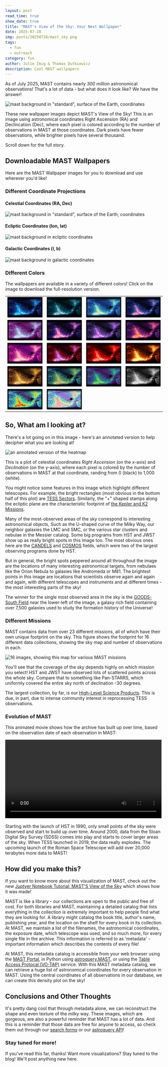 ```yaml
---
layout: post
read_time: true
show_date: true
title: "MAST's View of the Sky: Your Next Wallpaper"
date: 2025-07-28
img: posts/20250728/mast_sky.png
tags:
  - fun
  - outreach
category: fun
author: Julie Imig & Thomas Dutkiewicz
description: Cool MAST wallpapers
---
```


As of July 2025, MAST contains nearly *300 million* astronomical observations! That's a lot of data - but what does it look like? We have the answer!

![mast background in "standard", surface of the Earth, coordinates](assets/img/posts/20250728/mast_sky.png)

These new wallpaper images depict MAST's View of the Sky! This is an image using astronomical coordinates Right Ascension (RA) and Declincation (Dec), where each pixel is colored according to the number of observations in MAST at those coordinates. Dark pixels have fewer observations, while brighter pixels have several thousand.

Scroll down for the full story.

## Downloadable MAST Wallpapers

Here are the MAST Wallpaper images for you to download and use wherever you'd like!

### Different Coordinate Projections

####  Celestial Coordinates  (RA, Dec)

![mast background in "standard", surface of the Earth, coordinates](assets/img/posts/20250728/mast_sky.png)

####  Ecliptic Coordinates (lon, lat)

![mast background in ecliptic coordinates](assets/img/posts/20250728/mast_ecl.png)

####  Galactic Coordinates  (l, b)

![mast background in galactic coordinates](assets/img/posts/20250728/mast_gal.png)


### Different Colors

The wallpapers are available in a variety of different colors! Click on the image to download the full-resolution version.




<table>
  <tr>
    <td><a href="assets/img/posts/20250728/colors/mast_wallpaper_hires_blue.png"><img width="120" src="assets/img/posts/20250728/colors/thumbnails/mast_blue_thumb.png" /></a></td>
    <td><a href="assets/img/posts/20250728/colors/mast_wallpaper_hires_teals.png"><img width="120" src="assets/img/posts/20250728/colors/thumbnails/mast_teals_thumb.png" /></a></td>
    <td><a href="assets/img/posts/20250728/colors/mast_wallpaper_hires_ylgnbu.png"><img width="120" src="assets/img/posts/20250728/colors/thumbnails/mast_ylgnbu_thumb.png" /></a></td>
    <td><a href="assets/img/posts/20250728/colors/mast_wallpaper_hires_bluepink.png"><img width="120" src="assets/img/posts/20250728/colors/thumbnails/mast_bluepink_thumb.png" /></a></td>
  </tr>
  <tr>
    <td><a href="assets/img/posts/20250728/colors/mast_wallpaper_hires_bupu.png"><img width="120" src="assets/img/posts/20250728/colors/thumbnails/mast_bupu_thumb.png" /></a></td>
    <td><a href="assets/img/posts/20250728/colors/mast_wallpaper_hires_purplepink.png"><img width="120" src="assets/img/posts/20250728/colors/thumbnails/mast_purplepink_thumb.png" /></a></td>
    <td><a href="assets/img/posts/20250728/colors/mast_wallpaper_hires_purples.png"><img width="120" src="assets/img/posts/20250728/colors/thumbnails/mast_purples_thumb.png" /></a></td>
    <td><a href="assets/img/posts/20250728/colors/mast_wallpaper_hires_magma.png"><img width="120" src="assets/img/posts/20250728/colors/thumbnails/mast_magma_thumb.png" /></a></td>
  </tr>
  <tr>
    <td><a href="assets/img/posts/20250728/colors/mast_wallpaper_hires_pink.png"><img width="120" src="assets/img/posts/20250728/colors/thumbnails/mast_pink_thumb.png" /></a></td>
    <td><a href="assets/img/posts/20250728/colors/mast_wallpaper_hires_reds.png"><img width="120" src="assets/img/posts/20250728/colors/thumbnails/mast_reds_thumb.png" /></a></td>
    <td><a href="assets/img/posts/20250728/colors/mast_wallpaper_hires_reds2.png"><img width="120" src="assets/img/posts/20250728/colors/thumbnails/mast_reds2_thumb.png" /></a></td>
    <td><a href="assets/img/posts/20250728/colors/mast_wallpaper_hires_afmhot.png"><img width="120" src="assets/img/posts/20250728/colors/thumbnails/mast_afmhot_thumb.png" /></a></td>
  </tr>
<tr>
    <td><a href="assets/img/posts/20250728/colors/mast_wallpaper_hires_gold.png"><img width="120" src="assets/img/posts/20250728/colors/thumbnails/mast_gold_thumb.png" /></a></td>
    <td><a href="assets/img/posts/20250728/colors/mast_wallpaper_hires_earth.png"><img width="120" src="assets/img/posts/20250728/colors/thumbnails/mast_earth_thumb.png" /></a></td>
    <td><a href="assets/img/posts/20250728/colors/mast_wallpaper_hires_viridis.png"><img width="120" src="assets/img/posts/20250728/colors/thumbnails/mast_viridis_thumb.png" /></a></td>
    <td><a href="assets/img/posts/20250728/colors/mast_wallpaper_hires_bnw.png"><img width="120" src="assets/img/posts/20250728/colors/thumbnails/mast_bnw_thumb.png" /></a></td>
  </tr>
  <tr>
    <td><a href="assets/img/posts/20250728/colors/mast_wallpaper_hires_rainbow.png"><img width="120" src="assets/img/posts/20250728/colors/thumbnails/mast_rainbow_thumb.png" /></a></td>
    <td><a href="assets/img/posts/20250728/colors/mast_wallpaper_hires_pastels.png"><img width="120" src="assets/img/posts/20250728/colors/thumbnails/mast_pastels_thumb.png" /></a></td>
    <td></td>
    <td></td>
  </tr>
</table>




## So, What am I looking at?

There's a lot going on in this image - here's an annotated version to help decipher what you are looking at!

![an annotated version of the heatmap](assets/img/posts/20250728/annotated.png)

This is a plot of celestial coordinates *Right Ascension* (on the x-axis) and *Declination* (on the y-axis), where each pixel is colored by the number of observations in MAST at that coordinate, randing from 0 (black) to 1,000 (white).

You might notice some features in this image which highlight different telescopes. For example, the bright rectangles (most obvious in the bottom half of this plot) are [TESS Sectors](https://tess.mit.edu/observations/). Similarly, the "+" shaped stamps along the ecliptic plane are the characteristic footprint of [the Kepler and K2 Missions](https://archive.stsci.edu/missions-and-data/k2).

Many of the most-observed areas of the sky correspond to interesting astronomical objects, Such as the U-shaped curve of the Milky Way, our neighbor galaxies the LMC and SMC, or the various star clusters and nebulae in the Messier catalog. Some big programs from HST and JWST show up as really bright spots in this image too. The most obvious ones here are the [CANDELS](https://archive.stsci.edu/hlsp/candels) and [COSMOS](https://archive.stsci.edu/prepds/cosmos/) fields, which were two of the largest observing programs done by HST.

But in general, the bright spots peppered around all throughout the image are the locations of many interesting astronomical targets, from nebulaes like the Orion Nebula to galaxies like Andromeda or M81. The brightest points in this image are locations that scientists observe again and again and again, with different telescopes and instruments and at different times - the most interesting parts of the sky!

The winner for the single most observed area in the sky is the [GOODS-South Field](https://webbtelescope.org/contents/media/images/2021/004/01EX2AXKF1EKA0J7K1965PCNBC) near the lower-left of the image, a galaxy rich field containing over 7,500 galaxies used to study the formation history of the Universe!

### Different Missions

MAST contains data from over 23 different missions, all of which have their own unique footprint on the sky. This figure shows the footprint for 16 different data collections, showing the sky map and number of observations in each. 

![16 images, showing this map for various MAST missions](assets/img/posts/20250728/mast_missions.png)

You'll see that the coverage of the sky depends highly on which mission you select! HST and JWST have observed lots of scattered points across the whole sky. Compare that to something like Pan-STARRS, which uniformly covered the entire sky north of declination -30 degrees.

The largest collection, by far, is our [High-Level Science Products](https://mast.stsci.edu/hlsp/#/). This is due, in part, due to intense community interest in reprocessing TESS observations.


### Evolution of MAST

This animated movie shows how the archive has built up over time, based on the observation date of each observation in MAST:

<video controls width="500px">
  <source src="assets/img/posts/20250728/mast_movie.mp4" type="video/mp4">
An animated movie, showing the evolution of MAST observations on the sky over time.
</video>



Starting with the launch of HST in 1990, only small points of the sky were observed and start to build up over time. Around 2000, data from the Sloan Digital Sky Survey (SDSS) comes into play and starts to cover larger areas of the sky. When TESS launched in 2019, the data really explodes. The upcoming launch of the Roman Space Telescope will add over 20,000 terabytes more data to MAST!

## How did you make this?

If you want to know more about this visualization of MAST, check out the new [Juptyer Notebook Tutorial: MAST'S View of the Sky](https://spacetelescope.github.io/mast_notebooks/intro.html) which shows how it was made!

MAST is like a library - our collections are open to the public and free of cost. For both libraries and MAST, maintaining a detailed catalog that lists everything in the collection is extremely important to help people find what they are looking for. A library might catalog the book title, author's name, publishing year, and the location on the shelf for every book in its collection. At MAST, we maintain a list of the filenames, the astronomical coordinates, the exposure date, which telescope was used, and so much more, for every single file in the archive. This information is referred to as 'metadata' - important information which describes the contents of every file!

At MAST, this metadata catalog is accessible from your web browser using the [MAST Portal](https://mast.stsci.edu/portal/Mashup/Clients/Mast/Portal.html), in Python using [astroquery.MAST](https://astroquery.readthedocs.io/en/latest/mast/mast.html), or using the [Table Access Protocal (VO-TAP)](https://mast.stsci.edu/vo-tap/) service. With this MAST metadata catalog, we can retrieve a huge list of astronomical coordinates for every observation in MAST. Using the central coordinates of all observations in our database, we can create this density plot on the sky!

## Conclusions and Other Thoughts
It's pretty dang cool that through metadata alone, we can reconstruct the shape and even texture of the milky way. These images, which are gorgeous, are also a powerful reminder that MAST has a lot of data. And this is a reminder that those data are free for anyone to access, so check them out through our [search forms](https://mast.stsci.edu/search/ui) or our [astroquery API](https://spacetelescope.github.io/mast_notebooks/intro.html)!

### Stay tuned for more!

If you've read this far, thanks! Want more visualizations? Stay tuned to the blog! We'll post anything new here.